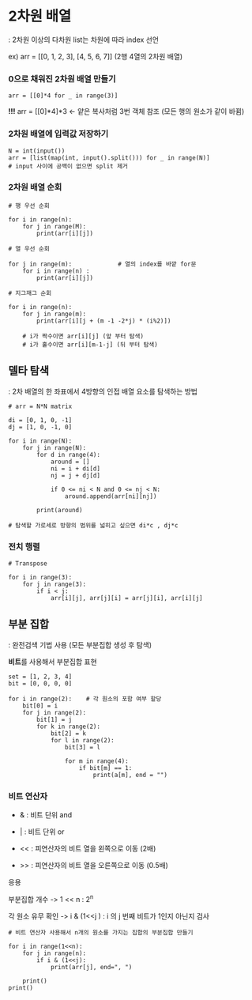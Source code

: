 # 2차원 배열

: 2차원 이상의 다차원 list는 차원에 따라 index 선언

ex) arr = [[0, 1, 2, 3], [4, 5, 6, 7]] (2행 4열의 2차원 배열)

### 0으로 채워진 2차원 배열 만들기
    arr = [[0]*4 for _ in range(3)]

 **!!!** arr = [[0]*4]*3  <- 얕은 복사처럼 3번 객체 참조 (모든 행의 원소가 같이 바뀜)

### 2차원 배열에 입력값 저장하기

    N = int(input())
    arr = [list(map(int, input().split())) for _ in range(N)]             # input 사이에 공백이 없으면 split 제거


### 2차원 배열 순회 

    # 행 우선 순회

    for i in range(n):
        for j in range(M):
            print(arr[i][j])

    # 열 우선 순회

    for j in range(m):             # 열의 index를 바깥 for문
        for i in range(n) :
            print(arr[i][j])

    # 지그재그 순회 

    for i in range(n):
        for j in range(m):
            print(arr[i][j + (m -1 -2*j) * (i%2)])

        # i가 짝수이면 arr[i][j] (앞 부터 탐색)
        # i가 홀수이면 arr[i][m-1-j] (뒤 부터 탐색)
 
## 델타 탐색

: 2차 배열의 한 좌표에서 4방향의 인접 배열 요소를 탐색하는 방법

    # arr = N*N matrix 
    
    di = [0, 1, 0, -1]
    dj = [1, 0, -1, 0]

    for i in range(N):
        for j in range(N):
            for d in range(4):
                around = []
                ni = i + di[d]
                nj = j + dj[d]

                if 0 <= ni < N and 0 <= nj < N:
                    around.append(arr[ni][nj])

            print(around)

    # 탐색할 가로세로 방향의 범위를 넓히고 싶으면 di*c , dj*c 

### 전치 행렬

    # Transpose

    for i in range(3):
        for j in range(3):
            if i < j:
                arr[i][j], arr[j][i] = arr[j][i], arr[i][j]

## 부분 집합

: 완전검색 기법 사용 (모든 부분집합 생성 후 탐색)

**비트**를 사용해서 부분집합 표현 

    set = [1, 2, 3, 4]
    bit = [0, 0, 0, 0]

    for i in range(2):    # 각 원소의 포함 여부 할당
        bit[0] = i
        for j in range(2):
            bit[1] = j
            for k in range(2):
                bit[2] = k
                for l in range(2):
                    bit[3] = l

                    for m in range(4):
                        if bit[m] == 1:
                            print(a[m], end = "")
                            
### 비트 연산자
- & : 비트 단위 and

- | : 비트 단위 or

- << : 피연산자의 비트 열을 왼쪽으로 이동 (2배)

- \>> : 피연산자의 비트 열을 오른쪽으로 이동 (0.5배)

응용

부분집합 개수 -> 1 << n : 2<sup>n

각 원소 유무 확인 -> i & (1<<j ) : i 의 j 번째 비트가 1인지 아닌지 검사 


    # 비트 연산자 사용해서 n개의 원소를 가지는 집합의 부분집합 만들기 
    
    for i in range(1<<n):
        for j in range(n):
            if i & (1<<j):
                print(arr[j], end=", ")

        print()
    print()
    